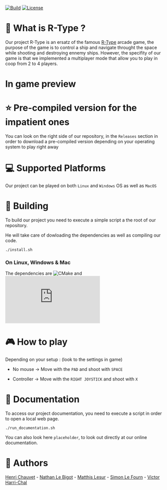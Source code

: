 [![Build](https://img.shields.io/github/workflow/status/JohanCDev/Bomberman/Build)](https://github.com/JohanCDev/Bomberman/actions/workflows/build_and_mirror.yml)
[![License](https://img.shields.io/github/license/VictorHarri-Chal/R-Type)](https://github.com/VictorHarri-Chal/R-Type)
# :rocket:  What is R-Type ?
Our project R-Type is an ersatz of the famous [R-Type](https://www.youtube.com/watch?v=2xAX6XTzpg0) arcade game, the purpose of the game is to control a ship and navigate throught the space while shooting and destroying ennemy ships.
However, the specifity of our game is that we implemented a multiplayer mode that allow you to play in coop from 2 to 4 players.

# In game preview

# :star:  Pre-compiled version for the impatient ones
You can look on the right side of our repository, in the ```Releases``` section in order to download a pre-compiled version depending on your operating system to play right away

# :computer:  Supported Platforms
Our project can be played on both ```Linux``` and ```Windows``` OS as well as ```MacOS```

# :hammer:  Building
To build our project you need to execute a simple script a the root of our repository.

He will take care of dowloading the dependencies as well as compiling our code.

```./install.sh```

### On Linux, Windows & Mac
The dependencies are ![CMake](https://cmake.org/) and ![SFML](https://www.sfml-dev.org/index-fr.php)

# :video_game:  How to play
Depending on your setup : (look to the settings in game)

  - No mouse -> Move with the ```PAD``` and shoot with ```SPACE```

  - Controller -> Move with the ```RIGHT JOYSTICK``` and shoot with ```X```

# :page_with_curl:  Documentation
To access our project documentation, you need to execute a script in order to open a local web page. 

```./run_documentation.sh```

You can also look here ```placeholder```, to look out directly at our online documentation.

# :dancers:  Authors
[Henri Chauvet](https://github.com/H-chauvet) - [Nathan Le Bigot](https://github.com/nlbxyz) - [Matthis Lesur](https://github.com/tistech0) - [Simon Le Fourn](https://github.com/simlf) - [Victor Harri-Chal](https://github.com/VictorHarri-Chal)
